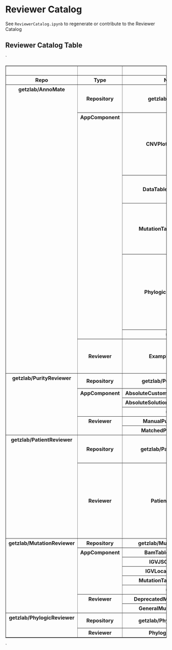 # Reviewer Catalog 
See `ReviewerCatalog.ipynb` to regenerate or contribute to the Reviewer Catalog
## Reviewer Catalog Table
`<table border="1" class="dataframe">
  <thead>
    <tr style="text-align: right;">
      <th></th>
      <th></th>
      <th></th>
      <th>Description</th>
      <th>url</th>
    </tr>
    <tr>
      <th>Repo</th>
      <th>Type</th>
      <th>Name</th>
      <th></th>
      <th></th>
    </tr>
  </thead>
  <tbody>
    <tr>
      <th rowspan="7" valign="top">getzlab/AnnoMate</th>
      <th>Repository</th>
      <th>getzlab/AnnoMate</th>
      <td>Review anything (purities, mutations, etc) within a jupyter notebook with plotly dash and jupyter widgets</td>
      <td><a href="https://github.com/getzlab/AnnoMate" target="_blank">https://github.com/getzlab/AnnoMate</a></td>
    </tr>
    <tr>
      <th rowspan="5" valign="top">AppComponent</th>
      <th>CNVPlotComponent</th>
      <td>CNVPlotComponent.py module

Interactive CNV Plot with mutation multiplicity scatterplot

Mutation scatter interactive with mutation table</td>
      <td><a href="https://github.com/getzlab/AnnoMate/blob/master/AnnoMate/AppComponents/CNVPlotComponent.py" target="_blank">https://github.com/getzlab/AnnoMate/blob/master/AnnoMate/AppComponents/CNVPlotComponent.py</a></td>
    </tr>
    <tr>
      <th>DataTableComponents</th>
      <td>DataTableComponents module contains methods to generate components for displaying table information</td>
      <td><a href="https://github.com/getzlab/AnnoMate/blob/master/AnnoMate/AppComponents/DataTableComponents.py" target="_blank">https://github.com/getzlab/AnnoMate/blob/master/AnnoMate/AppComponents/DataTableComponents.py</a></td>
    </tr>
    <tr>
      <th>MutationTableComponent</th>
      <td>MutationTableComponent.py module

Interactive Mutation Table with column selection, sorting, selecting, and filtering</td>
      <td><a href="https://github.com/getzlab/AnnoMate/blob/master/AnnoMate/AppComponents/MutationTableComponent.py" target="_blank">https://github.com/getzlab/AnnoMate/blob/master/AnnoMate/AppComponents/MutationTableComponent.py</a></td>
    </tr>
    <tr>
      <th>PhylogicComponents</th>
      <td>PhylogicComponents.py module

Phylogic CCF Plot and Trees implemented in the PatientReviewer and PhylogicReviewer

Phylogic PMF Plot implemented in the PhylogicReviewer</td>
      <td><a href="https://github.com/getzlab/AnnoMate/blob/master/AnnoMate/AppComponents/PhylogicComponents.py" target="_blank">https://github.com/getzlab/AnnoMate/blob/master/AnnoMate/AppComponents/PhylogicComponents.py</a></td>
    </tr>
    <tr>
      <th>utils</th>
      <td></td>
      <td><a href="https://github.com/getzlab/AnnoMate/blob/master/AnnoMate/AppComponents/utils.py" target="_blank">https://github.com/getzlab/AnnoMate/blob/master/AnnoMate/AppComponents/utils.py</a></td>
    </tr>
    <tr>
      <th>Reviewer</th>
      <th>ExampleReviewer</th>
      <td>Example Reviewer Description
A basic reviewer for the AnnoMate tutorial.
Uses simulated data from simulated_data directory</td>
      <td><a href="https://github.com/getzlab/AnnoMate/blob/master/AnnoMate/Reviewers/ExampleReviewer.py" target="_blank">https://github.com/getzlab/AnnoMate/blob/master/AnnoMate/Reviewers/ExampleReviewer.py</a></td>
    </tr>
    <tr>
      <th rowspan="6" valign="top">getzlab/PurityReviewer</th>
      <th>Repository</th>
      <th>getzlab/PurityReviewer</th>
      <td>Suite of purity reviewers and review components</td>
      <td><a href="https://github.com/getzlab/PurityReviewer" target="_blank">https://github.com/getzlab/PurityReviewer</a></td>
    </tr>
    <tr>
      <th rowspan="3" valign="top">AppComponent</th>
      <th>AbsoluteCustomSolutionComponent</th>
      <td></td>
      <td><a href="https://github.com/getzlab/PurityReviewer/blob/master/PurityReviewer/AppComponents/AbsoluteCustomSolutionComponent.py" target="_blank">https://github.com/getzlab/PurityReviewer/blob/master/PurityReviewer/AppComponents/AbsoluteCustomSolutionComponent.py</a></td>
    </tr>
    <tr>
      <th>AbsoluteSolutionsReportComponent</th>
      <td></td>
      <td><a href="https://github.com/getzlab/PurityReviewer/blob/master/PurityReviewer/AppComponents/AbsoluteSolutionsReportComponent.py" target="_blank">https://github.com/getzlab/PurityReviewer/blob/master/PurityReviewer/AppComponents/AbsoluteSolutionsReportComponent.py</a></td>
    </tr>
    <tr>
      <th>utils</th>
      <td></td>
      <td><a href="https://github.com/getzlab/PurityReviewer/blob/master/PurityReviewer/AppComponents/utils.py" target="_blank">https://github.com/getzlab/PurityReviewer/blob/master/PurityReviewer/AppComponents/utils.py</a></td>
    </tr>
    <tr>
      <th rowspan="2" valign="top">Reviewer</th>
      <th>ManualPurityReviewer</th>
      <td></td>
      <td><a href="https://github.com/getzlab/PurityReviewer/blob/master/PurityReviewer/Reviewers/ManualPurityReviewer.py" target="_blank">https://github.com/getzlab/PurityReviewer/blob/master/PurityReviewer/Reviewers/ManualPurityReviewer.py</a></td>
    </tr>
    <tr>
      <th>MatchedPurityReviewer</th>
      <td></td>
      <td><a href="https://github.com/getzlab/PurityReviewer/blob/master/PurityReviewer/Reviewers/MatchedPurityReviewer.py" target="_blank">https://github.com/getzlab/PurityReviewer/blob/master/PurityReviewer/Reviewers/MatchedPurityReviewer.py</a></td>
    </tr>
    <tr>
      <th rowspan="2" valign="top">getzlab/PatientReviewer</th>
      <th>Repository</th>
      <th>getzlab/PatientReviewer</th>
      <td>Explore integrated data on the patient level interactively in a Dash App, powered by JupyterReviewer</td>
      <td><a href="https://github.com/getzlab/PatientReviewer" target="_blank">https://github.com/getzlab/PatientReviewer</a></td>
    </tr>
    <tr>
      <th>Reviewer</th>
      <th>PatientReviewer</th>
      <td>PatientReviewer.py module

Interactive dashboard for reviewing and annotating data on a patient-by-patient basis
Includes app layout and callback functionality

Run by the user with a Jupyter Notebook: UserPatientReviewer.ipynb</td>
      <td><a href="https://github.com/getzlab/PatientReviewer/blob/master/PatientReviewer/Reviewers/PatientReviewer.py" target="_blank">https://github.com/getzlab/PatientReviewer/blob/master/PatientReviewer/Reviewers/PatientReviewer.py</a></td>
    </tr>
    <tr>
      <th rowspan="8" valign="top">getzlab/MutationReviewer</th>
      <th>Repository</th>
      <th>getzlab/MutationReviewer</th>
      <td></td>
      <td><a href="https://github.com/getzlab/MutationReviewer" target="_blank">https://github.com/getzlab/MutationReviewer</a></td>
    </tr>
    <tr>
      <th rowspan="5" valign="top">AppComponent</th>
      <th>BamTableComponent</th>
      <td></td>
      <td><a href="https://github.com/getzlab/MutationReviewer/blob/master/MutationReviewer/AppComponents/BamTableComponent.py" target="_blank">https://github.com/getzlab/MutationReviewer/blob/master/MutationReviewer/AppComponents/BamTableComponent.py</a></td>
    </tr>
    <tr>
      <th>IGVJSComponent</th>
      <td></td>
      <td><a href="https://github.com/getzlab/MutationReviewer/blob/master/MutationReviewer/AppComponents/IGVJSComponent.py" target="_blank">https://github.com/getzlab/MutationReviewer/blob/master/MutationReviewer/AppComponents/IGVJSComponent.py</a></td>
    </tr>
    <tr>
      <th>IGVLocalComponent</th>
      <td></td>
      <td><a href="https://github.com/getzlab/MutationReviewer/blob/master/MutationReviewer/AppComponents/IGVLocalComponent.py" target="_blank">https://github.com/getzlab/MutationReviewer/blob/master/MutationReviewer/AppComponents/IGVLocalComponent.py</a></td>
    </tr>
    <tr>
      <th>MutationTableComponent</th>
      <td></td>
      <td><a href="https://github.com/getzlab/MutationReviewer/blob/master/MutationReviewer/AppComponents/MutationTableComponent.py" target="_blank">https://github.com/getzlab/MutationReviewer/blob/master/MutationReviewer/AppComponents/MutationTableComponent.py</a></td>
    </tr>
    <tr>
      <th>utils</th>
      <td></td>
      <td><a href="https://github.com/getzlab/MutationReviewer/blob/master/MutationReviewer/AppComponents/utils.py" target="_blank">https://github.com/getzlab/MutationReviewer/blob/master/MutationReviewer/AppComponents/utils.py</a></td>
    </tr>
    <tr>
      <th rowspan="2" valign="top">Reviewer</th>
      <th>DeprecatedMutationReviewer</th>
      <td></td>
      <td><a href="https://github.com/getzlab/MutationReviewer/blob/master/MutationReviewer/Reviewers/DeprecatedMutationReviewer.py" target="_blank">https://github.com/getzlab/MutationReviewer/blob/master/MutationReviewer/Reviewers/DeprecatedMutationReviewer.py</a></td>
    </tr>
    <tr>
      <th>GeneralMutationReviewer</th>
      <td></td>
      <td><a href="https://github.com/getzlab/MutationReviewer/blob/master/MutationReviewer/Reviewers/GeneralMutationReviewer.py" target="_blank">https://github.com/getzlab/MutationReviewer/blob/master/MutationReviewer/Reviewers/GeneralMutationReviewer.py</a></td>
    </tr>
    <tr>
      <th rowspan="2" valign="top">getzlab/PhylogicReviewer</th>
      <th>Repository</th>
      <th>getzlab/PhylogicReviewer</th>
      <td>Interactive app to review Phylogic solutions and data.</td>
      <td><a href="https://github.com/getzlab/PhylogicReviewer" target="_blank">https://github.com/getzlab/PhylogicReviewer</a></td>
    </tr>
    <tr>
      <th>Reviewer</th>
      <th>PhylogicReviewer</th>
      <td></td>
      <td><a href="https://github.com/getzlab/PhylogicReviewer/blob/master/PhylogicReviewer/Reviewers/PhylogicReviewer.py" target="_blank">https://github.com/getzlab/PhylogicReviewer/blob/master/PhylogicReviewer/Reviewers/PhylogicReviewer.py</a></td>
    </tr>
  </tbody>
</table>`